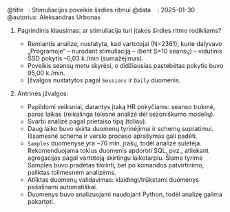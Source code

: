 @title   : Stimuliacijos poveikis širdies ritmui
@data    : 2025-01-30
@autorius: Aleksandras Urbonas

1. Pagrindinis klausimas: ar stimuliacija turi įtakos širdies ritmo rodikliams?
	- Remiantis analize, nustatyta, kad vartotojai (N=2361), kurie dalyvavo „Programoje“ – nurodant stimuliaciją – (bent S=10 seansų) – vidutinis ŠSD pokytis –0,03 k./min (sumažėjimas).
	- Poveikis seansų metu skyrėsi, o didžiausias pastebėtas pokytis buvo 95,00 k./min.
	- Įžvalgos nustatytos pagal `Sessions` ir `Daily` duomenis.

2. Antrinės įžvalgos:
	- Papildomi veiksniai, darantys įtaką HR pokyčiams: seanso trukmė, paros laikas (reikalinga tolesnė analizė dėl sezoniškumo modelių).
	- Svarbi analizė pagal prietaiso tipą (toliau).
	- Daug laiko buvo skirta duomenų tyrinėjimui ir schemų supratimui. Išsamesnė schema ir verslo proceso aprašymas gali padėti.
	- `Samples` duomenyse yra ~70 mln. įrašų, todėl analizė suletėja. Rekomenduojama tokius duomenis apdoroti SQL, pvz., atliekant agregacijas pagal vartotoją skirtingu laikotarpiu. Šiame tyrime Samples buvo pradėtas tikrinti, bet po komandos patvirtinimo, paliktas tolimesnėm analizėms.
	- Atliktas duomenų validavimas: klaidingi/trūkstami duomenys pašalinami automatiškai.
	- Duomenys buvo analizuojami naudojant Python, todėl analizę galima pakartoti.